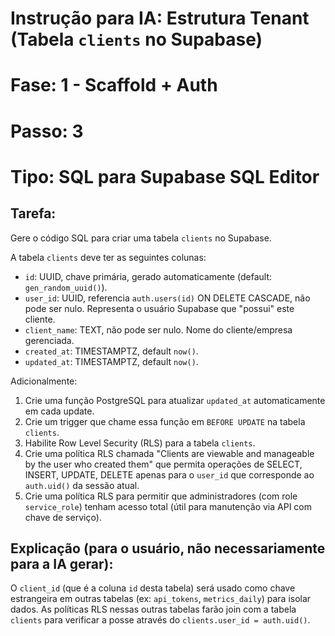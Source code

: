 # Instrução para IA: Estrutura Tenant (Tabela `clients` no Supabase)
# Fase: 1 - Scaffold + Auth
# Passo: 3
# Tipo: SQL para Supabase SQL Editor

## Tarefa:
Gere o código SQL para criar uma tabela `clients` no Supabase.

A tabela `clients` deve ter as seguintes colunas:
- `id`: UUID, chave primária, gerado automaticamente (default: `gen_random_uuid()`).
- `user_id`: UUID, referencia `auth.users(id)` ON DELETE CASCADE, não pode ser nulo. Representa o usuário Supabase que "possui" este cliente.
- `client_name`: TEXT, não pode ser nulo. Nome do cliente/empresa gerenciada.
- `created_at`: TIMESTAMPTZ, default `now()`.
- `updated_at`: TIMESTAMPTZ, default `now()`.

Adicionalmente:
1. Crie uma função PostgreSQL para atualizar `updated_at` automaticamente em cada update.
2. Crie um trigger que chame essa função em `BEFORE UPDATE` na tabela `clients`.
3. Habilite Row Level Security (RLS) para a tabela `clients`.
4. Crie uma política RLS chamada "Clients are viewable and manageable by the user who created them" que permita operações de SELECT, INSERT, UPDATE, DELETE apenas para o `user_id` que corresponde ao `auth.uid()` da sessão atual.
5. Crie uma política RLS para permitir que administradores (com role `service_role`) tenham acesso total (útil para manutenção via API com chave de serviço).

## Explicação (para o usuário, não necessariamente para a IA gerar):
O `client_id` (que é a coluna `id` desta tabela) será usado como chave estrangeira em outras tabelas (ex: `api_tokens`, `metrics_daily`) para isolar dados. As políticas RLS nessas outras tabelas farão join com a tabela `clients` para verificar a posse através do `clients.user_id = auth.uid()`.